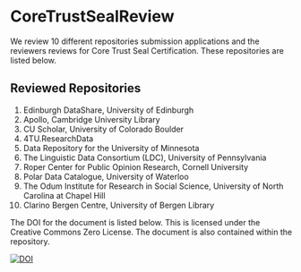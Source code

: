 # CoreTrustSealReview
We review 10 different repositories submission applications and the reviewers reviews for Core Trust Seal Certification. These repositories are listed below.
## Reviewed Repositories
1. Edinburgh DataShare, University of Edinburgh
2. Apollo, Cambridge University Library
3. CU Scholar, University of Colorado Boulder
4. 4TU.ResearchData
5. Data Repository for the University of Minnesota
6. The Linguistic Data Consortium (LDC), University of Pennsylvania
7. Roper Center for Public Opinion Research, Cornell University
8. Polar Data Catalogue, University of Waterloo
9. The Odum Institute for Research in Social Science, University of North Carolina at Chapel Hill
10. Clarino Bergen Centre, University of Bergen Library

The DOI for the document is listed below. This is licensed under the Creative Commons Zero License. The document is also contained within the repository.

[![DOI](https://zenodo.org/badge/DOI/10.5281/zenodo.8128391.svg)](https://doi.org/10.5281/zenodo.8128391)


